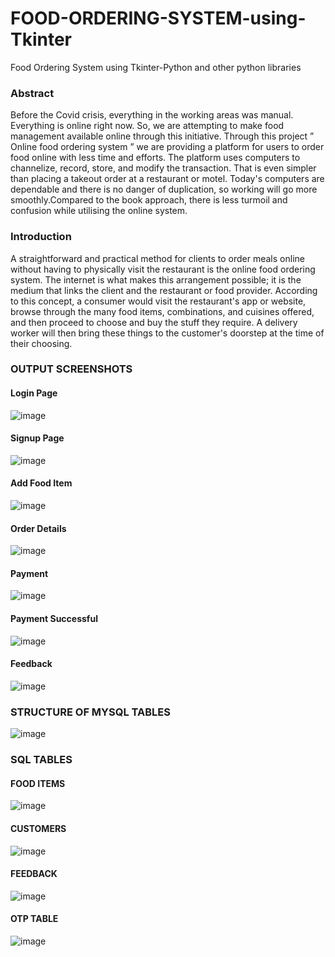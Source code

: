 # FOOD-ORDERING-SYSTEM-using-Tkinter
Food Ordering System using Tkinter-Python and other python libraries

### Abstract
Before the Covid crisis, everything in the working areas was manual. Everything is online right now. So, we are attempting to make food management available online through this initiative. Through this project ” Online food ordering system ” we are providing a platform for users to order food online with less time and efforts. The platform uses computers to channelize, record, store, and modify the transaction. That is even simpler than placing a takeout order at a restaurant or motel. Today's computers are dependable and there is no danger of duplication, so working will go more smoothly.Compared to the book approach, there is less turmoil and confusion while utilising the online system.

### Introduction
A straightforward and practical method for clients to order meals online without having to physically visit the restaurant is the online food ordering system. The internet is what makes this arrangement possible; it is the medium that links the client and the restaurant or food provider.
According to this concept, a consumer would visit the restaurant's app or website, browse through the many food items, combinations, and cuisines offered, and then proceed to choose and buy the stuff they require. A delivery worker will then bring these things to the customer's doorstep at the time of their choosing.

### OUTPUT SCREENSHOTS
#### Login Page
![image](https://user-images.githubusercontent.com/95330456/224529973-b2bf5e2e-520c-4a39-bbe1-7b3a4353e778.png)
#### Signup Page
![image](https://user-images.githubusercontent.com/95330456/224529996-fdf0e96d-1a72-4c82-9990-e5b77d50e98a.png)
#### Add Food Item
![image](https://user-images.githubusercontent.com/95330456/224530059-ad10f8e6-1f35-4b3f-bbac-b599770ac4ae.png)
#### Order Details
![image](https://user-images.githubusercontent.com/95330456/224530099-d127611a-e806-4e4e-9b08-cc8692d9dc72.png)
#### Payment
![image](https://user-images.githubusercontent.com/95330456/224530127-172230aa-e492-4c83-980d-fe5cd9ab0287.png)
#### Payment Successful
![image](https://user-images.githubusercontent.com/95330456/224530169-84b4f3a0-08f6-4966-8137-810ae66a29ba.png)
#### Feedback
![image](https://user-images.githubusercontent.com/95330456/224530207-af57a824-bf3e-4551-86dc-b6f6bd709c9d.png)

### STRUCTURE OF MYSQL TABLES
![image](https://user-images.githubusercontent.com/95330456/224529441-9907bf0c-d9c2-46e6-a51b-255e229fe68a.png)

### SQL TABLES
#### FOOD ITEMS
![image](https://user-images.githubusercontent.com/95330456/224529510-a6afe669-88e1-4c37-9ea3-a72f5642f4b9.png)
#### CUSTOMERS
![image](https://user-images.githubusercontent.com/95330456/224529725-75941c0d-5981-463e-a357-c1cf5581ee0b.png)
#### FEEDBACK
![image](https://user-images.githubusercontent.com/95330456/224529604-aaf67168-60b9-4996-8e16-0b1ce048c3db.png)
#### OTP TABLE
![image](https://user-images.githubusercontent.com/95330456/224529638-5bb950e7-53c9-4d01-8d99-40d418856e8a.png)

